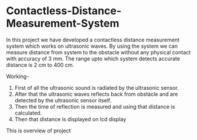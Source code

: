 # Contactless-Distance-Measurement-System

In this project we have developed a contactless
distance measurement system which works on 
ultrasonic waves.
    By using the system we can measure distance
from system to the obstacle without any physical
contact with accuracy of 3 mm. The range upto 
which system detects accurate distance is 2 cm
to 400 cm.

Working- 
1) First of all the ultrasonic sound is
   radiated by the ultrasonic sensor. 
2) After that the ultrasonic waves reflects
   back from obstacle and are detected by the 
   ultrasonic sensor itself.
3) Then the time of reflection is measured and
   using that distance is calculated.
4) Then that distance is displayed on lcd display


This is overview of project 
